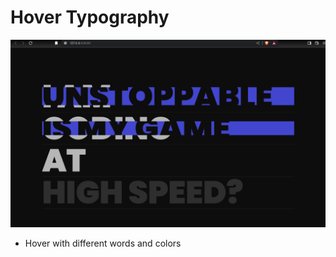 # Hover Typography
![](https://github.com/u-n-s-t-o-p-p-a-b-l-e/dashboard/blob/main/hover-typography/img/hover-typography.png)

+ Hover with different words and colors
